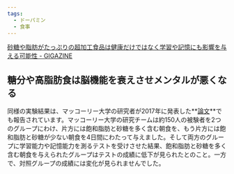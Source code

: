 ```yaml
---
tags:
  - ドーパミン
  - 食事
---
```

[砂糖や脂肪がたっぷりの超加工食品は健康だけではなく学習や記憶にも影響を与える可能性 - GIGAZINE](https://gigazine.net/news/20240313-ultra-processed-food-brain-mental-health/)

## 糖分や高脂肪食は脳機能を衰えさせメンタルが悪くなる

同様の実験結果は、マッコーリー大学の研究者が2017年に発表した**[論文](https://www.ncbi.nlm.nih.gov/pmc/articles/PMC5322971/)**でも報告されています。マッコーリー大学の研究チームは約150人の被験者を2つのグループにわけ、片方には飽和脂肪と砂糖を多く含む朝食を、もう片方には飽和脂肪と砂糖が少ない朝食を4日間にわたって与えました。そして両方のグループに学習能力や記憶能力を測るテストを受けさせた結果、飽和脂肪と砂糖を多く含む朝食を与えられたグループはテストの成績に低下が見られたとのこと。一方で、対照グループの成績には変化が見られませんでした。

